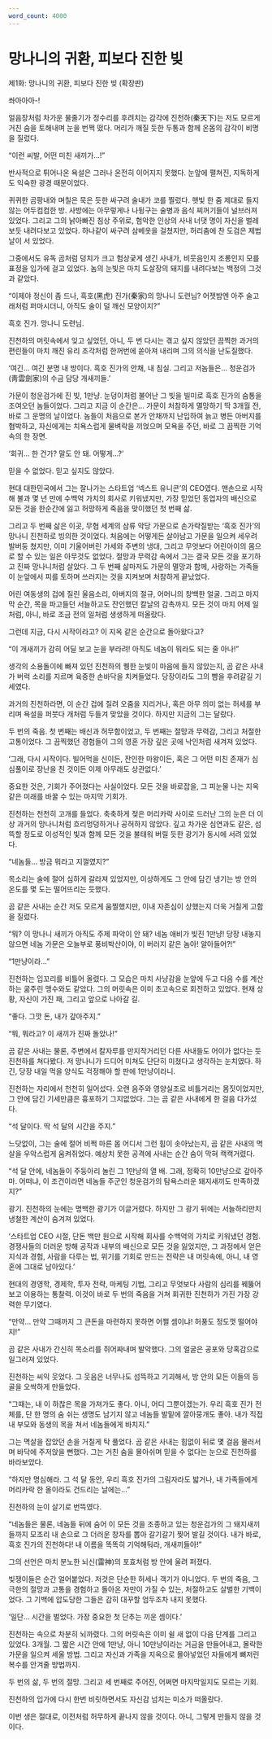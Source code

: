 ```yaml
---
word_count: 4000
---
```


# 망나니의 귀환, 피보다 진한 빚

제1화: 망나니의 귀환, 피보다 진한 빚 (확장판)

쏴아아아-!

얼음장처럼 차가운 물줄기가 정수리를 후려치는 감각에 진천하(秦天下)는 저도 모르게 거친 숨을 토해내며 눈을 번쩍 떴다. 머리가 깨질 듯한 두통과 함께 온몸의 감각이 비명을 질렀다.

“이런 씨발, 어떤 미친 새끼가…!”

반사적으로 튀어나온 욕설은 그러나 온전히 이어지지 못했다. 눈앞에 펼쳐진, 지독하게도 익숙한 광경 때문이었다.

퀴퀴한 곰팡내와 며칠은 묵은 듯한 싸구려 술내가 코를 찔렀다. 햇빛 한 줌 제대로 들지 않는 어두컴컴한 방. 사방에는 아무렇게나 나뒹구는 술병과 음식 찌꺼기들이 널브러져 있었다. 그리고 그의 낡아빠진 침상 주위로, 험악한 인상의 사내 너댓 명이 자신을 벌레 보듯 내려다보고 있었다. 하나같이 싸구려 삼베옷을 걸쳤지만, 허리춤에 찬 도검은 제법 날이 서 있었다.

그중에서도 유독 곰처럼 덩치가 크고 험상궂게 생긴 사내가, 비웃음인지 조롱인지 모를 표정을 입가에 걸고 있었다. 놈의 눈빛은 마치 도살장의 돼지를 내려다보는 백정의 그것과 같았다.

“이제야 정신이 좀 드나, 흑호(黑虎) 진가(秦家)의 망나니 도련님? 어젯밤엔 아주 술고래처럼 퍼마시더니, 아직도 술이 덜 깨신 모양이지?”

흑호 진가. 망나니 도련님.

진천하의 머릿속에서 잊고 싶었던, 아니, 두 번 다시는 겪고 싶지 않았던 끔찍한 과거의 편린들이 마치 깨진 유리 조각처럼 한꺼번에 쏟아져 내리며 그의 의식을 난도질했다.

‘여긴… 여긴 분명 내 방이다. 흑호 진가의 안채, 내 침실. 그리고 저놈들은… 청운검가(靑雲劍家)의 수금 담당 개새끼들.’

가문이 청운검가에 진 빚, 1만냥. 눈덩이처럼 불어난 그 빚을 빌미로 흑호 진가의 숨통을 조여오던 놈들이었다. 그리고 지금 이 순간은… 가문이 처참하게 멸망하기 딱 3개월 전, 바로 그 운명의 날이었다. 놈들이 처음으로 본가 안채까지 난입하여 늙고 병든 아버지를 협박하고, 자신에게는 치욕스럽게 물벼락을 끼얹으며 모욕을 주던, 바로 그 끔찍한 기억 속의 한 장면.

‘회귀… 한 건가? 말도 안 돼. 어떻게…?’

믿을 수 없었다. 믿고 싶지도 않았다.

현대 대한민국에서 그는 잘나가는 스타트업 ‘넥스트 유니콘’의 CEO였다. 맨손으로 시작해 불과 몇 년 만에 수백억 가치의 회사로 키워냈지만, 가장 믿었던 동업자의 배신으로 모든 것을 한순간에 잃고 허망하게 죽음을 맞이했던 첫 번째 삶.

그리고 두 번째 삶은 이곳, 무협 세계의 삼류 악당 가문으로 손가락질받는 ‘흑호 진가’의 망나니 진천하로 빙의한 것이었다. 처음에는 어떻게든 살아남고 가문을 일으켜 세우려 발버둥 쳤지만, 이미 기울어버린 가세와 주변의 냉대, 그리고 무엇보다 어린아이의 몸으로 할 수 있는 일은 아무것도 없었다. 절망과 무력감 속에서 그는 결국 모든 것을 포기하고 진짜 망나니처럼 살았다. 그 두 번째 삶마저도 가문의 멸망과 함께, 사랑하는 가족들이 눈앞에서 피를 토하며 쓰러지는 것을 지켜보며 처참하게 끝났었다.

어린 여동생의 겁에 질린 울음소리, 아버지의 절규, 어머니의 창백한 얼굴. 그리고 마지막 순간, 목을 파고들던 서늘하고도 잔인했던 칼날의 감촉까지. 모든 것이 마치 어제 일처럼, 아니, 바로 조금 전의 일처럼 생생하게 떠올랐다.

그런데 지금, 다시 시작이라고? 이 지옥 같은 순간으로 돌아왔다고?

“이 개새끼가 감히 어딜 보고 눈을 부라려! 아직도 네놈이 뭐라도 되는 줄 아나!”

생각의 소용돌이에 빠져 있던 진천하의 퀭한 눈빛이 마음에 들지 않았는지, 곰 같은 사내가 버럭 소리를 지르며 육중한 손바닥을 치켜들었다. 당장이라도 그의 뺨을 후려갈길 기세였다.

과거의 진천하라면, 이 순간 겁에 질려 오줌을 지리거나, 혹은 아무 의미 없는 허세를 부리며 욕설을 퍼붓다 개처럼 두들겨 맞았을 것이다. 하지만 지금의 그는 달랐다.

두 번의 죽음. 첫 번째는 배신과 허무함이었고, 두 번째는 절망과 무력감, 그리고 처절한 고통이었다. 그 끔찍했던 경험들이 그의 영혼 가장 깊은 곳에 낙인처럼 새겨져 있었다.

‘그래, 다시 시작이다. 빌어먹을 신이든, 잔인한 마왕이든, 혹은 그 어떤 미친 존재가 심심풀이로 장난을 친 것이든 이제 아무래도 상관없다.’

중요한 것은, 기회가 주어졌다는 사실이었다. 모든 것을 바로잡을, 그 피눈물 나는 지옥 같은 미래를 바꿀 수 있는 마지막 기회가.

진천하는 천천히 고개를 들었다. 축축하게 젖은 머리카락 사이로 드러난 그의 눈은 더 이상 과거의 망나니처럼 흐리멍덩하거나 공허하지 않았다. 깊고 차가운 심연과도 같은, 섬뜩할 정도로 이성적인 빛과 함께 모든 것을 불태워 버릴 듯한 광기가 동시에 서려 있었다.

“네놈들… 방금 뭐라고 지껄였지?”

목소리는 술에 절어 심하게 갈라져 있었지만, 이상하게도 그 안에 담긴 냉기는 방 안의 온도를 몇 도는 떨어뜨리는 듯했다.

곰 같은 사내는 순간 저도 모르게 움찔했지만, 이내 자존심이 상했는지 더욱 거칠게 고함을 질렀다.

“뭐? 이 망나니 새끼가 아직도 주제 파악이 안 돼? 네놈 애비가 빚진 1만냥! 당장 내놓지 않으면 네놈 가문은 오늘부로 풍비박산이야, 이 버러지 같은 놈아! 알아들어?!”

“1만냥이라…”

진천하는 입꼬리를 비틀어 올렸다. 그 모습은 마치 사냥감을 눈앞에 두고 다음 수를 계산하는 굶주린 맹수와도 같았다. 그의 머릿속은 이미 초고속으로 회전하고 있었다. 현재 상황, 자신이 가진 패, 그리고 앞으로 나아갈 길.

“좋다. 그깟 돈, 내가 갚아주지.”

“뭐, 뭐라고? 이 새끼가 진짜 돌았나!”

곰 같은 사내는 물론, 주변에서 칼자루를 만지작거리던 다른 사내들도 어이가 없다는 듯 진천하를 쳐다봤다. 저 망나니가 드디어 미쳐도 단단히 미쳤다고 생각하는 눈치였다. 하긴, 당장 내일 먹을 양식도 걱정해야 할 판에 1만냥이라니.

진천하는 자리에서 천천히 일어섰다. 오랜 음주와 영양실조로 비틀거리는 몸짓이었지만, 그 안에 담긴 기세만큼은 흉포하기 그지없었다. 그는 곰 같은 사내에게 한 걸음 다가섰다.

“석 달이다. 딱 석 달의 시간을 주지.”

느닷없이, 그는 술에 절어 비쩍 마른 몸 어디서 그런 힘이 솟아났는지, 곰 같은 사내의 멱살을 우악스럽게 움켜쥐었다. 예상치 못한 공격에 사내는 순간 숨이 막혀 캑캑거렸다.

“석 달 안에, 네놈들이 주둥아리 놀린 그 1만냥의 열 배. 그래, 정확히 10만냥으로 갚아주마. 어떠냐, 이 조건이라면 네놈들 주군인 청운검가의 탐욕스러운 돼지새끼도 만족하겠지?”

광기. 진천하의 눈에는 명백한 광기가 이글거렸다. 하지만 그 광기 뒤에는 서늘하리만치 냉철한 계산이 숨겨져 있었다.

‘스타트업 CEO 시절, 단돈 백만 원으로 시작해 회사를 수백억의 가치로 키워냈던 경험. 경쟁사들의 더러운 방해 공작과 내부의 배신으로 모든 것을 잃었지만, 그 과정에서 얻은 지식과 경험, 사람을 다루는 법, 위기를 기회로 만드는 전략은 내 머릿속에, 아니, 내 영혼에 그대로 남아있다.’

현대의 경영학, 경제학, 투자 전략, 마케팅 기법, 그리고 무엇보다 사람의 심리를 꿰뚫어 보고 이용하는 통찰력. 이것이 바로 두 번의 죽음을 거쳐 회귀한 진천하가 가진 가장 강력한 무기였다.

“만약… 만약 그때까지 그 큰돈을 마련하지 못하면 어쩔 셈이냐! 허풍도 정도껏 떨어야지!”

곰 같은 사내가 간신히 목소리를 쥐어짜내며 발악했다. 그의 얼굴은 공포와 당혹감으로 일그러져 있었다.

진천하는 씨익 웃었다. 그 웃음은 너무나도 섬뜩하고 기괴해서, 방 안의 모든 이들의 등골을 오싹하게 만들었다.

“그때는, 내 이 하찮은 목을 가져가도 좋다. 아니, 어디 그뿐이겠는가. 우리 흑호 진가 전체를, 단 한 명의 숨 쉬는 생명도 남기지 않고 네놈들 발밑에 깔아뭉개도 좋아. 내가 직접 내 부모와 동생의 목을 쳐서 네놈들에게 바치지.”

그는 멱살을 잡았던 손을 거칠게 탁 풀었다. 곰 같은 사내는 힘없이 뒤로 몇 걸음 물러서며 바닥에 주저앉을 뻔했다. 그는 거친 숨을 몰아쉬며 믿을 수 없다는 눈으로 진천하를 바라보았다.

“하지만 명심해라. 그 석 달 동안, 우리 흑호 진가의 그림자라도 밟거나, 내 가족들에게 머리카락 한 올이라도 건드리는 날에는…”

진천하의 눈이 살기로 번뜩였다.

“네놈들은 물론, 네놈들 뒤에 숨어 이 모든 것을 조종하고 있는 청운검가의 그 돼지새끼들까지 모조리 내 손으로 그 더러운 창자를 뽑아 갈기갈기 찢어 발길 것이다. 내가 바로, 흑호 진가의 진천하다! 내 이름을 똑똑히 기억해둬라, 개새끼들아!”

그의 선언은 마치 분노한 뇌신(雷神)의 포효처럼 방 안에 울려 퍼졌다.

빚쟁이들은 순간 얼어붙었다. 저것은 단순한 허세나 객기가 아니었다. 두 번의 죽음, 그 극한의 절망과 고통을 경험하고 돌아온 자만이 가질 수 있는, 처절하고도 살벌한 기백이었다. 그 기백에 압도당한 그들은 감히 대꾸할 엄두조차 내지 못했다.

‘일단… 시간을 벌었다. 가장 중요한 첫 단추는 끼운 셈이다.’

진천하는 속으로 차분히 뇌까렸다. 그의 머릿속은 이미 쉴 새 없이 다음 단계를 그리고 있었다. 3개월. 그 짧은 시간 안에 1만냥, 아니 10만냥이라는 거금을 만들어내고, 몰락한 가문을 일으켜 세울 방법. 그리고 자신과 가족을 지옥으로 몰아넣었던 자들에게 뼈저린 복수를 안겨줄 방법까지.

두 번의 삶, 두 번의 절망. 그리고 세 번째로 주어진, 어쩌면 마지막일지도 모르는 기회.

진천하의 입가에 다시 한번 비릿하면서도 자신감 넘치는 미소가 떠올랐다.

이번 생은 절대로, 이전처럼 허무하게 끝나지 않을 것이다. 아니, 그렇게 만들지 않을 것이다.